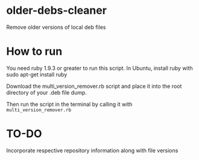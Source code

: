 # older-debs-cleaner
Remove older versions of local deb files

# How to run
You need ruby 1.9.3 or greater to run this script. In Ubuntu, install ruby with 
    sudo apt-get install ruby

Download the multi_version_remover.rb script and place it into the root directory of your .deb file dump. 

Then run the script in the terminal by calling it with `multi_version_remover.rb`

# TO-DO
Incorporate respective repository information along with file versions